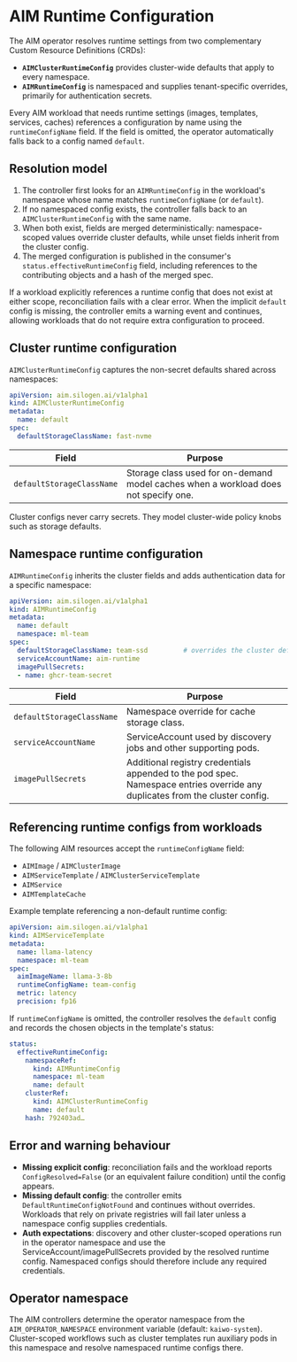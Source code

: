 # AIM Runtime Configuration

The AIM operator resolves runtime settings from two complementary Custom Resource Definitions (CRDs):

- **`AIMClusterRuntimeConfig`** provides cluster-wide defaults that apply to every namespace.
- **`AIMRuntimeConfig`** is namespaced and supplies tenant-specific overrides, primarily for authentication secrets.

Every AIM workload that needs runtime settings (images, templates, services, caches) references a configuration by name using the `runtimeConfigName` field. If the field is omitted, the operator automatically falls back to a config named `default`.

## Resolution model

1. The controller first looks for an `AIMRuntimeConfig` in the workload's namespace whose name matches `runtimeConfigName` (or `default`).
2. If no namespaced config exists, the controller falls back to an `AIMClusterRuntimeConfig` with the same name.
3. When both exist, fields are merged deterministically: namespace-scoped values override cluster defaults, while unset fields inherit from the cluster config.
4. The merged configuration is published in the consumer's `status.effectiveRuntimeConfig` field, including references to the contributing objects and a hash of the merged spec.

If a workload explicitly references a runtime config that does not exist at either scope, reconciliation fails with a clear error. When the implicit `default` config is missing, the controller emits a warning event and continues, allowing workloads that do not require extra configuration to proceed.

## Cluster runtime configuration

`AIMClusterRuntimeConfig` captures the non-secret defaults shared across namespaces:

```yaml
apiVersion: aim.silogen.ai/v1alpha1
kind: AIMClusterRuntimeConfig
metadata:
  name: default
spec:
  defaultStorageClassName: fast-nvme
```

| Field | Purpose |
| ----- | ------- |
| `defaultStorageClassName` | Storage class used for on-demand model caches when a workload does not specify one. |

Cluster configs never carry secrets. They model cluster-wide policy knobs such as storage defaults.

## Namespace runtime configuration

`AIMRuntimeConfig` inherits the cluster fields and adds authentication data for a specific namespace:

```yaml
apiVersion: aim.silogen.ai/v1alpha1
kind: AIMRuntimeConfig
metadata:
  name: default
  namespace: ml-team
spec:
  defaultStorageClassName: team-ssd         # overrides the cluster default
  serviceAccountName: aim-runtime
  imagePullSecrets:
  - name: ghcr-team-secret
```

| Field | Purpose |
| ----- | ------- |
| `defaultStorageClassName` | Namespace override for cache storage class. |
| `serviceAccountName` | ServiceAccount used by discovery jobs and other supporting pods. |
| `imagePullSecrets` | Additional registry credentials appended to the pod spec. Namespace entries override any duplicates from the cluster config. |

## Referencing runtime configs from workloads

The following AIM resources accept the `runtimeConfigName` field:

- `AIMImage` / `AIMClusterImage`
- `AIMServiceTemplate` / `AIMClusterServiceTemplate`
- `AIMService`
- `AIMTemplateCache`

Example template referencing a non-default runtime config:

```yaml
apiVersion: aim.silogen.ai/v1alpha1
kind: AIMServiceTemplate
metadata:
  name: llama-latency
  namespace: ml-team
spec:
  aimImageName: llama-3-8b
  runtimeConfigName: team-config
  metric: latency
  precision: fp16
```

If `runtimeConfigName` is omitted, the controller resolves the `default` config and records the chosen objects in the template's status:

```yaml
status:
  effectiveRuntimeConfig:
    namespaceRef:
      kind: AIMRuntimeConfig
      namespace: ml-team
      name: default
    clusterRef:
      kind: AIMClusterRuntimeConfig
      name: default
    hash: 792403ad…
```

## Error and warning behaviour

- **Missing explicit config**: reconciliation fails and the workload reports `ConfigResolved=False` (or an equivalent failure condition) until the config appears.
- **Missing default config**: the controller emits `DefaultRuntimeConfigNotFound` and continues without overrides. Workloads that rely on private registries will fail later unless a namespace config supplies credentials.
- **Auth expectations**: discovery and other cluster-scoped operations run in the operator namespace and use the ServiceAccount/imagePullSecrets provided by the resolved runtime config. Namespaced configs should therefore include any required credentials.

## Operator namespace

The AIM controllers determine the operator namespace from the `AIM_OPERATOR_NAMESPACE` environment variable (default: `kaiwo-system`). Cluster-scoped workflows such as cluster templates run auxiliary pods in this namespace and resolve namespaced runtime configs there.
